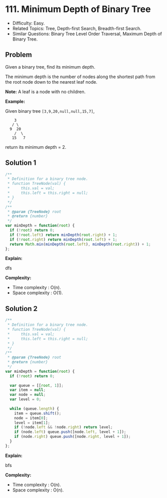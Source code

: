 # 111. Minimum Depth of Binary Tree

- Difficulty: Easy.
- Related Topics: Tree, Depth-first Search, Breadth-first Search.
- Similar Questions: Binary Tree Level Order Traversal, Maximum Depth of Binary Tree.

## Problem

Given a binary tree, find its minimum depth.

The minimum depth is the number of nodes along the shortest path from the root node down to the nearest leaf node.

**Note:** A leaf is a node with no children.

**Example:**

Given binary tree ```[3,9,20,null,null,15,7]```,

```
    3
   / \
  9  20
    /  \
   15   7
```

return its minimum depth = 2.


## Solution 1

```javascript
/**
 * Definition for a binary tree node.
 * function TreeNode(val) {
 *     this.val = val;
 *     this.left = this.right = null;
 * }
 */
/**
 * @param {TreeNode} root
 * @return {number}
 */
var minDepth = function(root) {
  if (!root) return 0;
  if (!root.left) return minDepth(root.right) + 1;
  if (!root.right) return minDepth(root.left) + 1;
  return Math.min(minDepth(root.left), minDepth(root.right)) + 1;
};
```

**Explain:**

dfs

**Complexity:**

* Time complexity : O(n).
* Space complexity : O(1).

## Solution 2

```javascript
/**
 * Definition for a binary tree node.
 * function TreeNode(val) {
 *     this.val = val;
 *     this.left = this.right = null;
 * }
 */
/**
 * @param {TreeNode} root
 * @return {number}
 */
var minDepth = function(root) {
  if (!root) return 0;
  
  var queue = [[root, 1]];
  var item = null;
  var node = null;
  var level = 0;
  
  while (queue.length) {
    item = queue.shift();
    node = item[0];
    level = item[1];
    if (!node.left && !node.right) return level;
    if (node.left) queue.push([node.left, level + 1]);
    if (node.right) queue.push([node.right, level + 1]);
  }
};
```

**Explain:**

bfs

**Complexity:**

* Time complexity : O(n).
* Space complexity : O(n).
